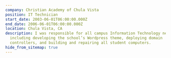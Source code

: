 ```yaml
---
company: Christian Academy of Chula Vista
position: IT Technician
start_date: 2003-06-01T06:00:00.000Z
end_date: 2006-06-01T06:00:00.000Z
location: Chula Vista, CA
description: I was responsible for all campus Information Technology needs,
  including developing the school’s Wordpress theme, deploying domain
  controllers, and building and repairing all student computers.
hide_from_sitemap: true
---
```

